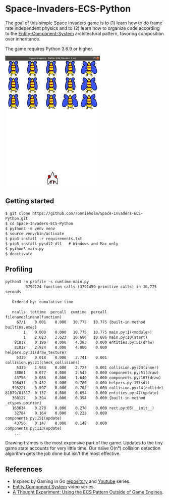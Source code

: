 # Space-Invaders-ECS-Python

The goal of this simple Space Invaders game is to (1) learn how to do frame rate
independent physics and to (2) learn how to organize code according to the
[Entity-Component-System](https://en.wikipedia.org/wiki/Entity_component_system)
architectural pattern, favoring composition over inheritance.

The game requires Python 3.6.9 or higher.

<img src="demo.gif" width="300px">

## Getting started

    $ git clone https://github.com/ronnieholm/Space-Invaders-ECS-Python.git
    $ cd Space-Invaders-ECS-Python
    $ python3 -m venv venv
    $ source venv/bin/activate
    $ pip3 install -r requirements.txt
    $ pip3 install pysdl2-dll   # Windows and Mac only
    $ python3 main.py
    $ deactivate

<!--
- Expclitly pip3 installed: PySDL2, pylint, mypy, rope, autopep8
- Record gif demo: byzanz-record --delay 5 --duration=10 --x=3540 --y=680 --width=600 --height=830 demo.gif
-->

## Profiling
    
    python3 -m profile -s cumtime main.py
             3792124 function calls (3791459 primitive calls) in 10.775 seconds
    
       Ordered by: cumulative time
    
       ncalls  tottime  percall  cumtime  percall filename:lineno(function)
         67/1    0.001    0.000   10.775   10.775 {built-in method builtins.exec}
            1    0.000    0.000   10.775   10.775 main.py:1(<module>)
            1    2.623    2.623   10.686   10.686 main.py:10(start)
        81817    0.190    0.000    4.393    0.000 entities.py:51(draw)
        81817    2.924    0.000    4.000    0.000 helpers.py:31(draw_texture)
         5339    0.018    0.000    2.741    0.001 collision.py:21(check_collisions)
         5339    1.984    0.000    2.723    0.001 collision.py:23(inner)
        38061    0.077    0.000    2.542    0.000 components.py:51(draw)
        43756    0.086    0.000    1.640    0.000 components.py:107(draw)
       196431    0.432    0.000    0.786    0.000 helpers.py:15(sdl)
       593221    0.597    0.000    0.702    0.000 collision.py:14(collide)
    81879/81817  0.137    0.000    0.654    0.000 entities.py:47(update)
       360127    0.394    0.000    0.394    0.000 {built-in method _ctypes.pointer}
       163634    0.270    0.000    0.270    0.000 rect.py:65(__init__)
        32784    0.164    0.000    0.223    0.000 components.py:151(update)
        43756    0.147    0.000    0.148    0.000 components.py:113(update)
        ...

Drawing frames is the most expensive part of the game. Updates to the tiny game
state accounts for very little time. Our naïve O(n⁴) collision detection
algorithm gets the job done but isn't the most effective.

## References

- Inspired by Gaming in Go [repository](https://github.com/velovix/gaming-in-go)
  and
  [Youtube](https://www.youtube.com/watch?v=5HCdqV4nQkQ&list=PLOXvU5Ov-cqpjd1_OnczdizY0I64OfH-T)
  series.
- [Entity Component System](https://www.youtube.com/watch?v=5KugyHKsXLQ&list=PLUUXnYtS5hcVFwd4Z794vA-HsoF2OIWlR) video series.
- [A Thought Experiment: Using the ECS Pattern Outside of Game Engines](http://adventures.michaelfbryan.com/posts/ecs-outside-of-games).